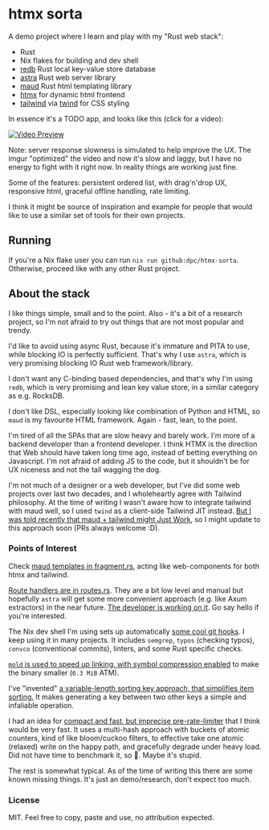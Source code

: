 # htmx sorta

A demo project where I learn and play with my "Rust web stack":

* Rust
* Nix flakes for building and dev shell
* [redb](https://github.com/cberner/redb) Rust local key-value store database
* [astra](https://github.com/ibraheemdev/astra) Rust web server library
* [maud](https://github.com/lambda-fairy/maud) Rust html templating library
* [htmx](https://htmx.org/) for dynamic html frontend
* [tailwind](https://tailwindcss.com/) via [twind](https://twind.style/) for CSS styling

In essence it's a TODO app, and looks like this (click for a video):

[![Video Preview](https://i.imgur.com/Q8RfOzf.png)](https://i.imgur.com/ctz2bcJ.mp4)

Note: server response slowness is simulated to help improve the UX. The imgur "optimized"
the video and now it's slow and laggy, but I have no energy to fight with
it right now. In reality things are working just fine.

Some of the features: persistent ordered list, with drag'n'drop UX, responsive html,
graceful offline handling, rate limiting.

I think it might be source of inspiration and example for people that would
like to use a similar set of tools for their own projects.

## Running

If you're a Nix flake user you can run `nix run github:dpc/htmx-sorta`. Otherwise,
proceed like with any other Rust project.

## About the stack

I like things simple, small and to the point. Also - it's a bit of a research project,
so I'm not afraid to try out things that are not most popular and trendy.

I'd like to avoid using async Rust, because it's immature and PITA
to use, while blocking IO is perfectly sufficient. That's why I use `astra`,
which is very promising blocking IO Rust web framework/library.

I don't want any C-binding based dependencies, and that's why I'm using `redb`,
which is very promising and lean key value store, in a similar category as e.g. RocksDB.

I don't like DSL, especially looking like combination of Python and HTML, so
`maud` is my favourite HTML framework. Again - fast, lean, to the point.

I'm tired of all the SPAs that are slow heavy and barely work. I'm more of a backend
developer than a frontend developer. I think HTMX is the direction that Web
should have taken long time ago, instead of betting everything on Javascript. I'm not afraid of
adding JS to the code, but it shouldn't be for UX niceness and not the tail wagging
the dog.

I'm not much of a designer or a web developer, but I've did some web projects
over last two decades, and I wholeheartly agree with Tailwind philosophy.
At the time of writing I wasn't aware how to integrate tailwind with maud well,
so I used `twind` as a client-side Tailwind JIT instead.
[But I was told recently that maud + tailwind might Just Work](https://github.com/rustshop/htmx-sorta/discussions/11),
so I might update to this approach soon (PRs always welcome :D).

### Points of Interest

Check [maud templates in fragment.rs](https://github.com/dpc/htmx-sorta/blob/c2d300caafa6a3d72eb7eefcb766b669676ca803/src/fragment.rs),
acting like web-components for both htmx and tailwind.

[Route handlers are in routes.rs](https://github.com/dpc/htmx-sorta/blob/c2d300caafa6a3d72eb7eefcb766b669676ca803/src/routes.rs).
They are a bit low level and manual but hopefully `astra` will get some more convenient approach (e.g. like Axum extractors) in the
near future. [The developer is working on it](https://github.com/ibraheemdev/astra/issues/8). Go say hello if you're interested.

The Nix dev shell I'm using sets up automatically [some cool git hooks](https://github.com/dpc/htmx-sorta/tree/c2d300caafa6a3d72eb7eefcb766b669676ca803/misc/git-hooks). I keep using it in many projects. It includes `semgrep`, `typos` (checking typos), `convco` (conventional commits), linters, and some Rust specific checks.

[`mold` is used to speed up linking, with symbol compression enabled](https://github.com/dpc/htmx-sorta/blob/bc77241ca98e06c7a65e768467d34cbf8bfa8b50/.cargo/config.toml) to make the binary smaller (`6.3 MiB` ATM).

I've "invented" [a variable-length sorting key approach, that simplifies
item sorting.](https://github.com/dpc/htmx-sorta/blob/c2d300caafa6a3d72eb7eefcb766b669676ca803/src/sortid.rs)
It makes generating a key between two other keys a simple and infaliable operation.

I had an idea for [compact and fast, but imprecise pre-rate-limiter](https://github.com/dpc/htmx-sorta/blob/c2d300caafa6a3d72eb7eefcb766b669676ca803/src/rate_limit/pre.rs) that I think would be very fast. It uses a multi-hash approach with buckets of atomic counters, kind of like bloom/cuckoo filters,
to effective take one atomic (relaxed) write on the happy path, and gracefully degrade under heavy load. Did not have time to benchmark it, so 🤷.
Maybe it's stupid.

The rest is somewhat typical. As of the time of writing this there are some known missing things. It's just an demo/research,
don't expect too much.

### License

MIT. Feel free to copy, paste and use, no attribution expected.
